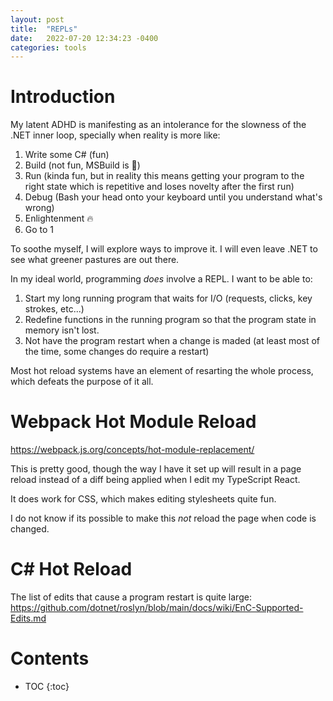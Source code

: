 ```yaml
---
layout: post
title:  "REPLs"
date:   2022-07-20 12:34:23 -0400
categories: tools
---
```

# Introduction
My latent ADHD is manifesting as an intolerance for the slowness of the .NET inner loop, specially when reality is more like:
1. Write some C# (fun)
2. Build (not fun, MSBuild is 🐢)
3. Run (kinda fun, but in reality this means getting your program to the right state which is repetitive and loses novelty after the first run)
4. Debug (Bash your head onto your keyboard until you understand what's wrong)
1. Enlightenment 🔥
5. Go to 1

To soothe myself, I will explore ways to improve it.
I will even leave .NET to see what greener pastures are out there.

In my ideal world, programming *does* involve a REPL. I want to be able to:

1. Start my long running program that waits for I/O (requests, clicks, key strokes, etc...)
1. Redefine functions in the running program so that the program state in memory isn't lost.
1. Not have the program restart when a change is maded (at least most of the time, some changes do require a restart)

Most hot reload systems have an element of resarting the whole process, which defeats the purpose of it all.

# Webpack Hot Module Reload
https://webpack.js.org/concepts/hot-module-replacement/

This is pretty good, though the way I have it set up will result in a page reload instead of a diff being applied when I edit my TypeScript React.

It does work for CSS, which makes editing stylesheets quite fun.

I do not know if its possible to make this _not_ reload the page when code is changed.

# C# Hot Reload 
The list of edits that cause a program restart is quite large: https://github.com/dotnet/roslyn/blob/main/docs/wiki/EnC-Supported-Edits.md

# Contents
* TOC
{:toc}